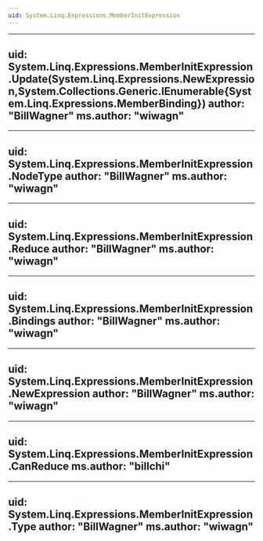 ```yaml
---
uid: System.Linq.Expressions.MemberInitExpression
---
```


---
uid: System.Linq.Expressions.MemberInitExpression.Update(System.Linq.Expressions.NewExpression,System.Collections.Generic.IEnumerable{System.Linq.Expressions.MemberBinding})
author: "BillWagner"
ms.author: "wiwagn"
---

---
uid: System.Linq.Expressions.MemberInitExpression.NodeType
author: "BillWagner"
ms.author: "wiwagn"
---

---
uid: System.Linq.Expressions.MemberInitExpression.Reduce
author: "BillWagner"
ms.author: "wiwagn"
---

---
uid: System.Linq.Expressions.MemberInitExpression.Bindings
author: "BillWagner"
ms.author: "wiwagn"
---

---
uid: System.Linq.Expressions.MemberInitExpression.NewExpression
author: "BillWagner"
ms.author: "wiwagn"
---

---
uid: System.Linq.Expressions.MemberInitExpression.CanReduce
ms.author: "billchi"
---

---
uid: System.Linq.Expressions.MemberInitExpression.Type
author: "BillWagner"
ms.author: "wiwagn"
---
